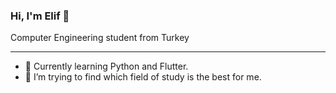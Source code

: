 ### Hi, I'm Elif 👋

Computer Engineering student from Turkey

------------------------

- 🌱 Currently learning Python and Flutter.
- 🤔 I’m trying to find which field of study is the best for me.



